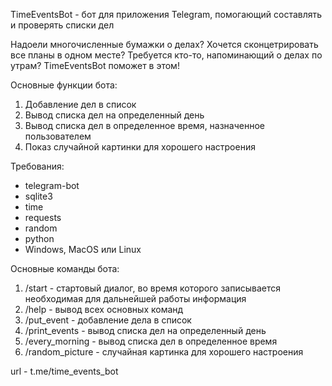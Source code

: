 TimeEventsBot - бот для приложения Telegram, 
помогающий составлять и проверять списки дел

Надоели многочисленные бумажки о делах?
Хочется сконцетрировать все планы в одном месте?
Требуется кто-то, напоминающий о делах по утрам?
TimeEventsBot поможет в этом!

Основные функции бота:
1. Добавление дел в список
2. Вывод списка дел на определенный день
3. Вывод списка дел в определенное время, назначенное пользователем
4. Показ случайной картинки для хорошего настроения

Требования:
- telegram-bot
- sqlite3
- time
- requests
- random
- python
- Windows, MacOS или Linux

Основные команды бота: 
1. /start - стартовый диалог, во время которого записывается 
            необходимая для дальнейшей работы информация
2. /help - вывод всех основных команд
3. /put_event - добавление дела в список
4. /print_events - вывод списка дел на определенный день
5. /every_morning - вывод списка дел в определенное время
6. /random_picture - случайная картинка для хорошего настроения

url - t.me/time_events_bot